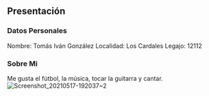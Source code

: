 ## Presentación
### Datos Personales
Nombre: Tomás Iván González
Localidad: Los Cardales
Legajo: 12112
### Sobre Mi
Me gusta el fútbol, la música, tocar la guitarra y cantar.
![Screenshot_20210517-192037~2](https://user-images.githubusercontent.com/128666032/227100418-32dd8c0a-f5a5-4cb5-8a74-56bb0f28d0fa.png)
